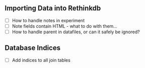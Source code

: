 ## Importing Data into Rethinkdb
   - [ ] How to handle notes in experiment
   - [ ] Note fields contain HTML - what to do with them...
   - [ ] How to handle parent in datafiles, or can it safely be ignored?
   
## Database Indices
   - [ ] Add indices to all join tables